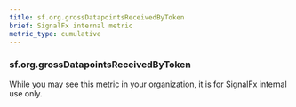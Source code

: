 ```yaml
---
title: sf.org.grossDatapointsReceivedByToken
brief: SignalFx internal metric 
metric_type: cumulative
---
```

### sf.org.grossDatapointsReceivedByToken

While you may see this metric in your organization, it is for SignalFx internal use only.

